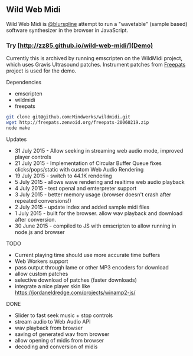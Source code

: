 Wild Web Midi
--

Wild Web Midi is [@blurspline](http://twitter.com/blurspline) attempt to run a "wavetable" (sample based) software synthesizer in the browser in JavaScript.

### Try [http://zz85.github.io/wild-web-midi/](Demo)

Currently this is archived by running emscripten on the WildMidi project, which uses Gravis Ultrasound patches. Instrument patches from [Freepats](http://freepats.zenvoid.org/) project is used for the demo.

Dependencies
- emscripten
- wildmidi
- freepats

```sh
git clone git@github.com:Mindwerks/wildmidi.git
wget http://freepats.zenvoid.org/freepats-20060219.zip
node make
```

Updates
- 31 July 2015 - Allow seeking in streaming web audio mode, improved player controls
- 21 July 2015 - Implementation of Circular Buffer Queue fixes clicks/pops/static with custom Web Audio Rendering
- 19 July 2015 - switch to 44.1K rendering
- 5 July 2015 - allows wave rendering and realtime web audio playback
- 4 July 2015 - test openal and emterpreter support
- 3 July 2015 - better memory usage (browser doesn't crash after repeated conversions!)
- 2 July 2015 - update index and added sample midi files
- 1 July 2015 - built for the browser. allow wav playback and download after conversion.
- 30 June 2015 - compiled to JS with emscripten to allow running in node.js and browser

TODO
- Current playing time should use more accurate time buffers
- Web Workers support
- pass output through lame or other MP3 encoders for download
- allow custom patches
- selective download of patches (faster downloads)
- integrate a nice player skin like https://jordaneldredge.com/projects/winamp2-js/

DONE
- Slider to fast seek music + stop controls
- stream audio to Web Audio API
- wav playback from browser
- saving of generated wav from browser
- allow opening of midis from browser
- decoding and conversion of midis
